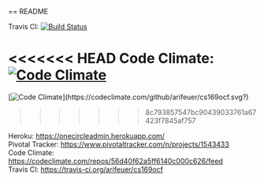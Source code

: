 == README

Travis CI:
[![Build Status](https://travis-ci.org/arifeuer/cs169ocf.svg?branch=master)](https://travis-ci.org/arifeuer/cs169ocf)  

<<<<<<< HEAD
Code Climate:
[![Code Climate](https://codeclimate.com/github/arifeuer/cs169ocf.svg?branch=master)](https://codeclimate.com/github/arifeuer/cs169ocf.svg?branch=master)  
=======
[![Code Climate](https://codeclimate.com/github/arifeuer/cs169ocf.svg?)](https://codeclimate.com/github/arifeuer/cs169ocf.svg?)
>>>>>>> 8c793857547bc90439033761a67423f7845af757

Heroku: https://onecircleadmin.herokuapp.com/  <br />
Pivotal Tracker: https://www.pivotaltracker.com/n/projects/1543433  <br />
Code Climate: https://codeclimate.com/repos/56d40f62a5ff6140c000c626/feed  <br />
Travis CI: https://travis-ci.org/arifeuer/cs169ocf  <br />


